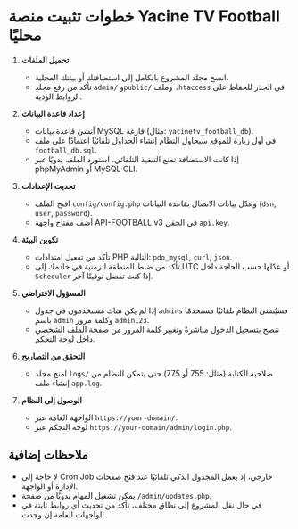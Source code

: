 # خطوات تثبيت منصة Yacine TV Football محليًا

1. **تحميل الملفات**
   - انسخ مجلد المشروع بالكامل إلى استضافتك أو بيئتك المحلية.
   - تأكد من رفع مجلد `admin/` و`public/` وملف `.htaccess` في الجذر للحفاظ على الروابط الودية.

2. **إعداد قاعدة البيانات**
   - أنشئ قاعدة بيانات MySQL فارغة (مثال: `yacinetv_football_db`).
   - في أول زيارة للموقع سيحاول النظام إنشاء الجداول تلقائيًا اعتمادًا على ملف `football_db.sql`.
   - إذا كانت الاستضافة تمنع التنفيذ التلقائي، استورد الملف يدويًا عبر phpMyAdmin أو MySQL CLI.

3. **تحديث الإعدادات**
   - افتح الملف `config/config.php` وعدّل بيانات الاتصال بقاعدة البيانات (`dsn`, `user`, `password`).
   - أضف مفتاح واجهة API-FOOTBALL v3 في الحقل `api.key`.

4. **تكوين البيئة**
   - تأكد من تفعيل امتدادات PHP التالية: `pdo_mysql`, `curl`, `json`.
   - تأكد من ضبط المنطقة الزمنية في خادمك إلى UTC أو عدّلها حسب الحاجة داخل `Scheduler` إذا كنت تفضل توقيتًا آخر.

5. **المسؤول الافتراضي**
   - إذا لم يكن هناك مستخدمون في جدول `admins` فسيُنشئ النظام تلقائيًا مستخدمًا باسم `admin` وكلمة مرور `admin123`.
   - ننصح بتسجيل الدخول مباشرةً وتغيير كلمة المرور من صفحة الملف الشخصي داخل لوحة التحكم.

6. **التحقق من التصاريح**
   - امنح مجلد `logs/` صلاحية الكتابة (مثال: 755 أو 775) حتى يتمكن النظام من إنشاء ملف `app.log`.

7. **الوصول إلى النظام**
   - الواجهة العامة عبر `https://your-domain/`.
   - لوحة التحكم عبر `https://your-domain/admin/login.php`.

## ملاحظات إضافية
- لا حاجة إلى Cron Job خارجي، إذ يعمل المجدول الذكي تلقائيًا عند فتح صفحات الإدارة أو الواجهة.
- يمكن تشغيل المهام يدويًا من صفحة `/admin/updates.php`.
- في حال نقل المشروع إلى نطاق مختلف، تأكد من تحديث أي روابط ثابتة في الواجهات العامة إن وجدت.
